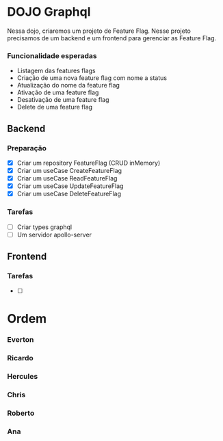 # DOJO Graphql
  Nessa dojo, criaremos um projeto de Feature Flag.
  Nesse projeto precisamos de um backend e um frontend para gerenciar as Feature Flag.
  
### Funcionalidade esperadas
  - Listagem das features flags
  - Criação de uma nova feature flag com nome a status
  - Atualização do nome da feature flag
  - Ativação de uma feature flag
  - Desativação de uma feature flag
  - Delete de uma feature flag

## Backend

  ### Preparação
  - [X] Criar um repository FeatureFlag (CRUD inMemory)
  - [X] Criar um useCase CreateFeatureFlag
  - [X] Criar um useCase ReadFeatureFlag
  - [X] Criar um useCase UpdateFeatureFlag
  - [X] Criar um useCase DeleteFeatureFlag

### Tarefas
- [ ] Criar types graphql
- [ ] Um servidor apollo-server

## Frontend
### Tarefas
- [ ]


# Ordem 
### Everton
### Ricardo
### Hercules
### Chris
### Roberto
### Ana
